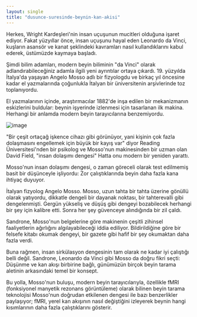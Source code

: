 ```yaml
---
layout: single
title: "dusunce-suresinde-beynin-kan-akisi"
---
```

Herkes, Wright Kardeşleri'nin insan uçuşunun mucitleri olduğuna işaret ediyor. Fakat yüzyıllar önce, insan uçuşunu hayal eden Leonardo da Vinci, kuşların asansör ve kanat şeklindeki kavramları nasıl kullandıklarını kabul ederek, üstümüzde kaymaya başladı.

Şimdi bilim adamları, modern beyin biliminin "da Vinci" olarak adlandırabileceğiniz adamla ilgili yeni ayrıntılar ortaya çıkardı. 19. yüzyılda İtalya'da yaşayan Angelo Mosso adlı bir fizyologdu ve birkaç yıl öncesine kadar el yazmalarında çoğunlukla İtalyan bir üniversitenin arşivlerinde toz toplanıyordu.

El yazmalarının içinde, araştırmacılar 1882'de inşa edilen bir mekanizmanın eskizlerini buldular: beynin işyerinde izlenmesi için tasarlanan ilk makina. Herhangi bir anlamda modern beyin tarayıcılarına benzemiyordu.

![image](https://media.npr.org/assets/img/2014/08/16/MossoBalance_custom-4174623e2028b82c18e8d2b0962273a89ef9f7e2-s800-c85.jpg)

"Bir çeşit ortaçağ işkence cihazı gibi görünüyor, yani kişinin çok fazla dolaşmasını engellemek için büyük bir kayış var" diyor Reading Üniversitesi'nden bir psikolog ve Mosso'nun makinesinden bir uzman olan David Field, "insan dolaşımı dengesi" Hatta onu modern bir yeniden yarattı.

Mosso'nun insan dolaşımı dengesi, o zaman göreceli olarak test edilmemiş basit bir düşünceyle işliyordu: Zor çalıştıklarında beyin daha fazla kana ihtiyaç duyuyor.

İtalyan fizyolog Angelo Mosso.
Mosso, uzun tahta bir tahta üzerine gönüllü olarak yatıyordu, dikkatle dengeli bir dayanak noktası, bir tahterevalli gibi dengelenmişti. Gergün yükseliş ve düşüş gibi dengeyi bozabilecek herhangi bir şey için kalibre etti. Sonra her şey güvenceye alındığında bir zil çaldı.

Sandrone, Mosso'nun belgelerine göre makinenin çeşitli zihinsel faaliyetlerin ağırlığını algılayabileceği iddia ediliyor. Bildirildiğine göre bir felsefe kitabı okumak dengeyi, bir gazete gibi hafif bir şey okumaktan daha fazla verdi.

Buna rağmen, insan sirkülasyon dengesinin tam olarak ne kadar iyi çalıştığı belli değil. Sandrone, Leonardo da Vinci gibi Mosso da doğru fikri seçti: Düşünme ve kan akışı birbirine bağlı, günümüzün birçok beyin tarama aletinin arkasındaki temel bir konsept.

Bu yolla, Mosso'nun buluşu, modern beyin tarayıcılarıyla, özellikle fMRI (fonksiyonel manyetik rezonans görüntüleme) olarak bilinen beyin tarama teknolojisi Mosso'nun doğrudan etkilenen dengesi ile bazı benzerlikler paylaşıyor; fMRI, yerel kan akışının nasıl değiştiğini izleyerek beynin hangi kısımlarının daha fazla çalıştıklarını gösterir.
